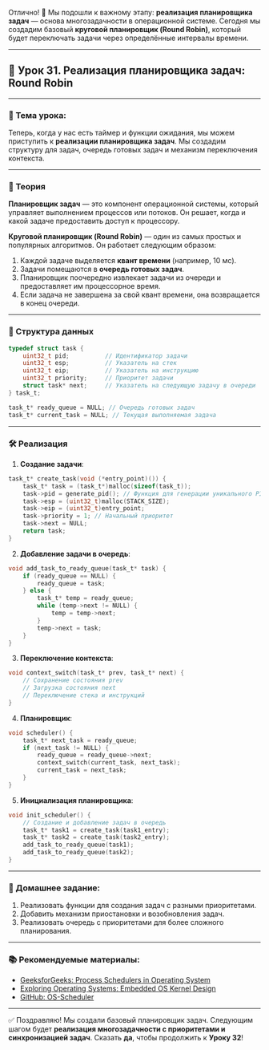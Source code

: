 Отлично! 🎉 Мы подошли к важному этапу: **реализация планировщика задач** — основа многозадачности в операционной системе. Сегодня мы создадим базовый **круговой планировщик (Round Robin)**, который будет переключать задачи через определённые интервалы времени.

---

## 🔹 Урок 31. Реализация планировщика задач: Round Robin

---

### 🧩 Тема урока:

Теперь, когда у нас есть таймер и функции ожидания, мы можем приступить к **реализации планировщика задач**. Мы создадим структуру для задач, очередь готовых задач и механизм переключения контекста.

---

### 📖 Теория

**Планировщик задач** — это компонент операционной системы, который управляет выполнением процессов или потоков. Он решает, когда и какой задаче предоставить доступ к процессору.

**Круговой планировщик (Round Robin)** — один из самых простых и популярных алгоритмов. Он работает следующим образом:

1. Каждой задаче выделяется **квант времени** (например, 10 мс).
2. Задачи помещаются в **очередь готовых задач**.
3. Планировщик поочередно извлекает задачи из очереди и предоставляет им процессорное время.
4. Если задача не завершена за свой квант времени, она возвращается в конец очереди.

---

### 🧱 Структура данных

```c
typedef struct task {
    uint32_t pid;          // Идентификатор задачи
    uint32_t esp;          // Указатель на стек
    uint32_t eip;          // Указатель на инструкцию
    uint32_t priority;     // Приоритет задачи
    struct task* next;     // Указатель на следующую задачу в очереди
} task_t;

task_t* ready_queue = NULL; // Очередь готовых задач
task_t* current_task = NULL; // Текущая выполняемая задача
```

---

### 🛠 Реализация

1. **Создание задачи**:

```c
task_t* create_task(void (*entry_point)()) {
    task_t* task = (task_t*)malloc(sizeof(task_t));
    task->pid = generate_pid(); // Функция для генерации уникального PID
    task->esp = (uint32_t)malloc(STACK_SIZE);
    task->eip = (uint32_t)entry_point;
    task->priority = 1; // Начальный приоритет
    task->next = NULL;
    return task;
}
```

2. **Добавление задачи в очередь**:

```c
void add_task_to_ready_queue(task_t* task) {
    if (ready_queue == NULL) {
        ready_queue = task;
    } else {
        task_t* temp = ready_queue;
        while (temp->next != NULL) {
            temp = temp->next;
        }
        temp->next = task;
    }
}
```

3. **Переключение контекста**:

```c
void context_switch(task_t* prev, task_t* next) {
    // Сохранение состояния prev
    // Загрузка состояния next
    // Переключение стека и инструкций
}
```

4. **Планировщик**:

```c
void scheduler() {
    task_t* next_task = ready_queue;
    if (next_task != NULL) {
        ready_queue = ready_queue->next;
        context_switch(current_task, next_task);
        current_task = next_task;
    }
}
```

5. **Инициализация планировщика**:

```c
void init_scheduler() {
    // Создание и добавление задач в очередь
    task_t* task1 = create_task(task1_entry);
    task_t* task2 = create_task(task2_entry);
    add_task_to_ready_queue(task1);
    add_task_to_ready_queue(task2);
}
```

---

### 🧪 Домашнее задание:

1. Реализовать функции для создания задач с разными приоритетами.
2. Добавить механизм приостановки и возобновления задач.
3. Реализовать очередь с приоритетами для более сложного планирования.

---

### 📚 Рекомендуемые материалы:

* [GeeksforGeeks: Process Schedulers in Operating System](https://www.geeksforgeeks.org/process-schedulers-in-operating-system/)
* [Exploring Operating Systems: Embedded OS Kernel Design](https://mohitmishra786.github.io/exploring-os/src/day-54-embedded-os-kernel-design.html)
* [GitHub: OS-Scheduler](https://github.com/sarahelfeel04/OS-Scheduler)

---

✅ Поздравляю! Мы создали базовый планировщик задач. Следующим шагом будет **реализация многозадачности с приоритетами и синхронизацией задач**. Сказать **да**, чтобы продолжить к **Уроку 32**!
